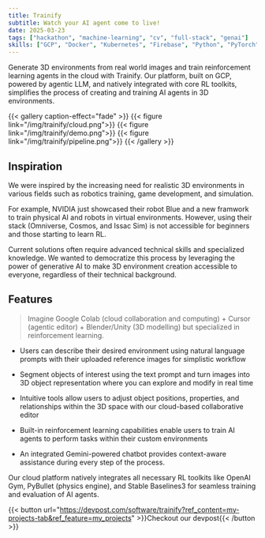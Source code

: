```yaml
---
title: Trainify
subtitle: Watch your AI agent come to live!
date: 2025-03-23
tags: ["hackathon", "machine-learning", "cv", "full-stack", "genai"]
skills: ["GCP", "Docker", "Kubernetes", "Firebase", "Python", "PyTorch"]
---
```


Generate 3D environments from real world images and train reinforcement learning agents in the cloud with Trainify. Our platform, built on GCP, powered by agentic LLM, and natively integrated with core RL toolkits, simplifies the process of creating and training AI agents in 3D environments.

{{< gallery caption-effect="fade" >}}
{{< figure link="/img/trainify/cloud.png">}}
{{< figure link="/img/trainify/demo.png">}}
{{< figure link="/img/trainify/pipeline.png">}}
{{< /gallery >}}

<!--more-->

## Inspiration

We were inspired by the increasing need for realistic 3D environments in various fields such as robotics training, game development, and simulation.

For example, NVIDIA just showcased their robot Blue and a new framwork to train physical AI and robots in virtual environments. However, using their stack (Omniverse, Cosmos, and Issac Sim) is not accessible for beginners and those starting to learn RL.

Current solutions often require advanced technical skills and specialized knowledge. We wanted to democratize this process by leveraging the power of generative AI to make 3D environment creation accessible to everyone, regardless of their technical background.

## Features

> Imagine Google Colab (cloud collaboration and computing) + Cursor (agentic editor) + Blender/Unity (3D modelling) but specialized in reinforcement learning.

- Users can describe their desired environment using natural language prompts with their uploaded reference images for simplistic workflow

- Segment objects of interest using the text prompt and turn images into 3D object representation where you can explore and modify in real time

- Intuitive tools allow users to adjust object positions, properties, and relationships within the 3D space with our cloud-based collaborative editor

- Built-in reinforcement learning capabilities enable users to train AI agents to perform tasks within their custom environments

- An integrated Gemini-powered chatbot provides context-aware assistance during every step of the process.

Our cloud platform natively integrates all necessary RL toolkits like OpenAI Gym, PyBullet (physics engine), and Stable Baselines3 for seamless training and evaluation of AI agents.

{{< button url="https://devpost.com/software/trainify?ref_content=my-projects-tab&ref_feature=my_projects" >}}Checkout our devpost{{< /button >}}
